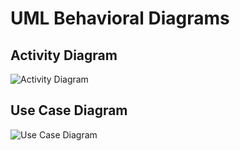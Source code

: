 # UML Behavioral Diagrams

## Activity Diagram

![Activity Diagram](https://github.com/stepin105296/N-Point_Fast_Fourier_Transform_Calculator/blob/master/6_ImagesAndVideos/Activity%20Diagram.png)

## Use Case Diagram

![Use Case Diagram](https://github.com/stepin105296/N-Point_Fast_Fourier_Transform_Calculator/blob/master/6_ImagesAndVideos/Use%20Case%20Diagram.png)
